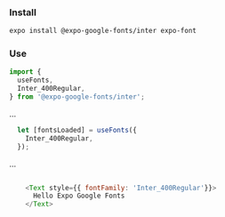 ### Install
```sh
expo install @expo-google-fonts/inter expo-font
```

### Use
```js
import {
  useFonts,
  Inter_400Regular,
} from '@expo-google-fonts/inter';
```
...

```js
  let [fontsLoaded] = useFonts({
    Inter_400Regular,
  });
```
...

```js

    <Text style={{ fontFamily: 'Inter_400Regular'}}>
      Hello Expo Google Fonts
    </Text>

```
